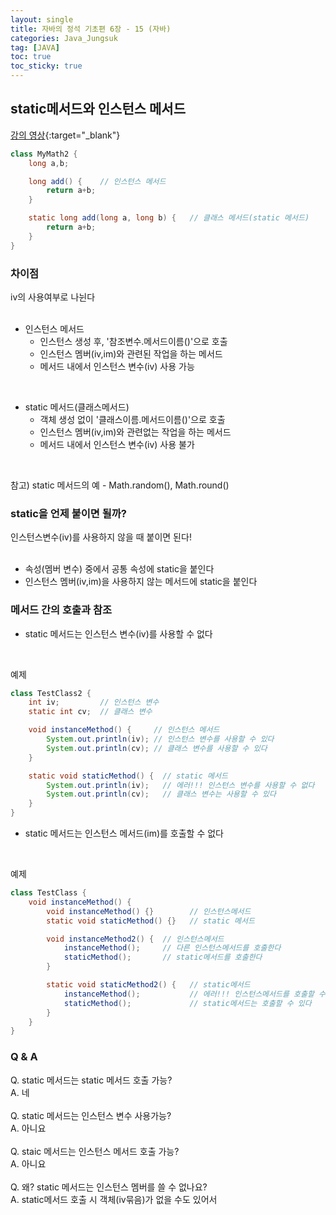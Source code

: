 ```yaml
---
layout: single
title: 자바의 정석 기초편 6장 - 15 (자바)
categories: Java_Jungsuk
tag: [JAVA]
toc: true
toc_sticky: true
---
```


## static메서드와 인스턴스 메서드
[강의 영상](https://youtu.be/Fl4TzjPKAMU){:target="_blank"}

```java
class MyMath2 {
    long a,b;

    long add() {    // 인스턴스 메서드
        return a+b;
    }

    static long add(long a, long b) {   // 클래스 메서드(static 메서드)
        return a+b;
    }
}
```

### 차이점
iv의 사용여부로 나뉜다 <br/>
<br/>

* 인스턴스 메서드
    * 인스턴스 생성 후, '참조변수.메서드이름()'으로 호출
    * 인스턴스 멤버(iv,im)와 관련된 작업을 하는 메서드
    * 메서드 내에서 인스턴스 변수(iv) 사용 가능
<br/>

* static 메서드(클래스메서드)
    * 객체 생성 없이 '클래스이름.메서드이름()'으로 호출
    * 인스턴스 멤버(iv,im)와 관련없는 작업을 하는 메서드
    * 메서드 내에서 인스턴스 변수(iv) 사용 불가
<br/>

참고) static 메서드의 예 - Math.random(), Math.round()

### static을 언제 붙이면 될까?
인스턴스변수(iv)를 사용하지 않을 때 붙이면 된다! <br/>
<br/>

* 속성(멤버 변수) 중에서 공통 속성에 static을 붙인다
* 인스턴스 멤버(iv,im)을 사용하지 않는 메서드에 static을 붙인다

### 메서드 간의 호출과 참조
* static 메서드는 인스턴스 변수(iv)를 사용할 수 없다
<br/>

예제
```java
class TestClass2 {
    int iv;         // 인스턴스 변수
    static int cv;  // 클래스 변수

    void instanceMethod() {     // 인스턴스 메서드
        System.out.println(iv); // 인스턴스 변수를 사용할 수 있다
        System.out.println(cv); // 클래스 변수를 사용할 수 있다
    }

    static void staticMethod() {  // static 메서드
        System.out.println(iv);   // 에러!!! 인스턴스 변수를 사용할 수 없다
        System.out.println(cv);   // 클래스 변수는 사용할 수 있다
    }
}
```

* static 메서드는 인스턴스 메서드(im)를 호출할 수 없다
<br/>

예제
```java
class TestClass {
    void instanceMethod() {
        void instanceMethod() {}        // 인스턴스메서드
        static void staticMethod() {}   // static 메서드

        void instanceMethod2() {  // 인스턴스메서드
            instanceMethod();     // 다른 인스턴스메서드를 호출한다
            staticMethod();       // static메서드를 호출한다
        }

        static void staticMethod2() {   // static메서드
            instanceMethod();           // 에러!!! 인스턴스메서드를 호출할 수 없다
            staticMethod();             // static메서드는 호출할 수 있다
        }
    }
}
```

### Q & A
Q. static 메서드는 static 메서드 호출 가능? <br/>
A. 네 <br/>
<br/>
Q. static 메서드는 인스턴스 변수 사용가능? <br/>
A. 아니요 <br/>
<br/>
Q. staic 메서드는 인스턴스 메서드 호출 가능? <br/>
A. 아니요 <br/>
<br/>
Q. 왜? static 메서드는 인스턴스 멤버를 쓸 수 없나요? <br/>
A. static메서드 호출 시 객체(iv묶음)가 없을 수도 있어서